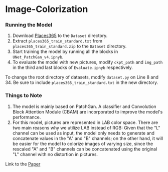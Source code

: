 # Image-Colorization

### Running the Model

1. Download [Places365](http://data.csail.mit.edu/places/places365/train_256_places365standard.tar) to the `Dataset` directory. 
2. Extract `places365_train_standard.txt` from `places365_train_standard.zip` to the `Dataset` directory. 
3. Start training the model by running all the blocks in `UNet_PatchGan_v4.ipnyb`. 
4. To evaluate the model with new pictures, modify `ckpt_path` and `img_path` in the third and last blocks of `Evaluate.ipnyb` respectively.

To change the root directory of datasets, modify `dataset.py` on Line 8 and 34. Be sure to include `places365_train_standard.txt` in the new directory.

### Things to Note

1. The model is mainly based on PatchGan. A classifier and Convolution Block Attention Module (CBAM) are incorporated to improve the model's performance.
2. For this model, pictures are represented in LAB color space. There are two main reasons why we utilize LAB instead of RGB: Given that the "L" channel can be used as input, the model only needs to generate and concatenate values in the "A" and "B" channels; on the other hand, it will be easier for the model to colorize images of varying size, since the rescaled "A" and "B" channels can be concatenated using the original "L" channel with no distortion in pictures.

Link to the [Paper](https://github.com/kliu513/Image-Colorization/blob/94dda2c5c1f7565cc84189934a11fb8c82182c18/Paper.pdf)
